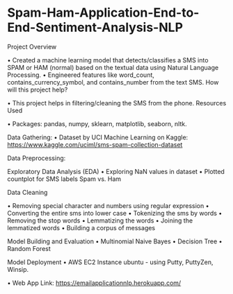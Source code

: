 # Spam-Ham-Application-End-to-End-Sentiment-Analysis-NLP

Project Overview

• Created a machine learning model that detects/classifies a SMS into SPAM or HAM (normal) based on the textual data using Natural Language Processing. • Engineered features like word_count, contains_currency_symbol, and contains_number from the text SMS. How will this project help?

• This project helps in filtering/cleaning the SMS from the phone. Resources Used

• Packages: pandas, numpy, sklearn, matplotlib, seaborn, nltk.

Data Gathering: • Dataset by UCI Machine Learning on Kaggle: https://www.kaggle.com/uciml/sms-spam-collection-dataset

Data Preprocessing:

Exploratory Data Analysis (EDA) • Exploring NaN values in dataset • Plotted countplot for SMS labels Spam vs. Ham

Data Cleaning

• Removing special character and numbers using regular expression • Converting the entire sms into lower case • Tokenizing the sms by words • Removing the stop words • Lemmatizing the words • Joining the lemmatized words • Building a corpus of messages

Model Building and Evaluation • Multinomial Naive Bayes • Decision Tree • Random Forest

Model Deployment • AWS EC2 Instance ubuntu - using Putty, PuttyZen, Winsip.

• Web App Link: https://emailapplicationnlp.herokuapp.com/
